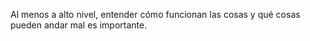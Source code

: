 Al menos a alto nivel, entender cómo funcionan las cosas y qué cosas pueden andar mal es importante.
